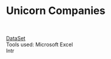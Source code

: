 # Unicorn Companies
<br>

[DataSet](https://github.com/DiAg-2025/Excel---Unicorn-Companies/blob/main/DataSet.csv)
<br>
Tools used: Microsoft Excel
<br>
Intr

